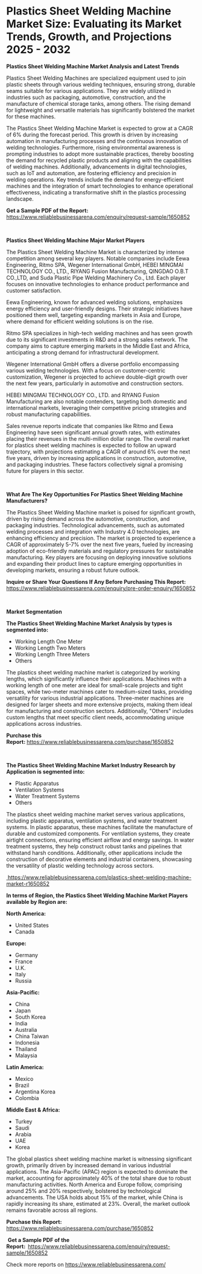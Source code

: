 <p><h1>Plastics Sheet Welding Machine Market Size: Evaluating its Market Trends, Growth, and Projections 2025 - 2032</h1></p><p><strong>Plastics Sheet Welding Machine Market Analysis and Latest Trends</strong></p>
<p><p>Plastics Sheet Welding Machines are specialized equipment used to join plastic sheets through various welding techniques, ensuring strong, durable seams suitable for various applications. They are widely utilized in industries such as packaging, automotive, construction, and the manufacture of chemical storage tanks, among others. The rising demand for lightweight and versatile materials has significantly bolstered the market for these machines.</p><p>The Plastics Sheet Welding Machine Market is expected to grow at a CAGR of 6% during the forecast period. This growth is driven by increasing automation in manufacturing processes and the continuous innovation of welding technologies. Furthermore, rising environmental awareness is prompting industries to adopt more sustainable practices, thereby boosting the demand for recycled plastic products and aligning with the capabilities of welding machines. Additionally, advancements in digital technologies, such as IoT and automation, are fostering efficiency and precision in welding operations. Key trends include the demand for energy-efficient machines and the integration of smart technologies to enhance operational effectiveness, indicating a transformative shift in the plastics processing landscape.</p></p>
<p><strong>Get a Sample PDF of the Report:&nbsp;</strong> <a href="https://www.reliablebusinessarena.com/enquiry/request-sample/1650852?utm_campaign=2033&utm_medium=2&utm_source=Github&utm_content=ia&utm_term=23032025&utm_id=plastics-sheet-welding-machine">https://www.reliablebusinessarena.com/enquiry/request-sample/1650852</a></p>
<p>&nbsp;</p>
<p><strong>Plastics Sheet Welding Machine Major Market Players</strong></p>
<p><p>The Plastics Sheet Welding Machine Market is characterized by intense competition among several key players. Notable companies include Eewa Engineering, Ritmo SPA, Wegener International GmbH, HEBEI MINGMAI TECHNOLOGY CO., LTD., RIYANG Fusion Manufacturing, QINGDAO O.B.T CO.,LTD, and Suda Plastic Pipe Welding Machinery Co., Ltd. Each player focuses on innovative technologies to enhance product performance and customer satisfaction.</p><p>Eewa Engineering, known for advanced welding solutions, emphasizes energy efficiency and user-friendly designs. Their strategic initiatives have positioned them well, targeting expanding markets in Asia and Europe, where demand for efficient welding solutions is on the rise.</p><p>Ritmo SPA specializes in high-tech welding machines and has seen growth due to its significant investments in R&D and a strong sales network. The company aims to capture emerging markets in the Middle East and Africa, anticipating a strong demand for infrastructural development.</p><p>Wegener International GmbH offers a diverse portfolio encompassing various welding technologies. With a focus on customer-centric customization, Wegener is projected to achieve double-digit growth over the next few years, particularly in automotive and construction sectors.</p><p>HEBEI MINGMAI TECHNOLOGY CO., LTD. and RIYANG Fusion Manufacturing are also notable contenders, targeting both domestic and international markets, leveraging their competitive pricing strategies and robust manufacturing capabilities.</p><p>Sales revenue reports indicate that companies like Ritmo and Eewa Engineering have seen significant annual growth rates, with estimates placing their revenues in the multi-million dollar range. The overall market for plastics sheet welding machines is expected to follow an upward trajectory, with projections estimating a CAGR of around 6% over the next five years, driven by increasing applications in construction, automotive, and packaging industries. These factors collectively signal a promising future for players in this sector.</p></p>
<p>&nbsp;</p>
<p><strong>What Are The Key Opportunities For Plastics Sheet Welding Machine Manufacturers?</strong></p>
<p><p>The Plastics Sheet Welding Machine market is poised for significant growth, driven by rising demand across the automotive, construction, and packaging industries. Technological advancements, such as automated welding processes and integration with Industry 4.0 technologies, are enhancing efficiency and precision. The market is projected to experience a CAGR of approximately 5-7% over the next five years, fueled by increasing adoption of eco-friendly materials and regulatory pressures for sustainable manufacturing. Key players are focusing on deploying innovative solutions and expanding their product lines to capture emerging opportunities in developing markets, ensuring a robust future outlook.</p></p>
<p><strong>Inquire or Share Your Questions If Any Before Purchasing This Report:</strong> <a href="https://www.reliablebusinessarena.com/enquiry/pre-order-enquiry/1650852?utm_campaign=2033&utm_medium=2&utm_source=Github&utm_content=ia&utm_term=23032025&utm_id=plastics-sheet-welding-machine">https://www.reliablebusinessarena.com/enquiry/pre-order-enquiry/1650852</a></p>
<p>&nbsp;</p>
<p><strong>Market Segmentation</strong></p>
<p><strong>The Plastics Sheet Welding Machine Market Analysis by types is segmented into:</strong></p>
<p><ul><li>Working Length One Meter</li><li>Working Length Two Meters</li><li>Working Length Three Meters</li><li>Others</li></ul></p>
<p><p>The plastics sheet welding machine market is categorized by working lengths, which significantly influence their applications. Machines with a working length of one meter are ideal for small-scale projects and tight spaces, while two-meter machines cater to medium-sized tasks, providing versatility for various industrial applications. Three-meter machines are designed for larger sheets and more extensive projects, making them ideal for manufacturing and construction sectors. Additionally, "Others" includes custom lengths that meet specific client needs, accommodating unique applications across industries.</p></p>
<p><strong>Purchase this Report:&nbsp;</strong><a href="https://www.reliablebusinessarena.com/purchase/1650852?utm_campaign=2033&utm_medium=2&utm_source=Github&utm_content=ia&utm_term=23032025&utm_id=plastics-sheet-welding-machine">https://www.reliablebusinessarena.com/purchase/1650852</a></p>
<p>&nbsp;</p>
<p><strong>The Plastics Sheet Welding Machine Market Industry Research by Application is segmented into:</strong></p>
<p><ul><li>Plastic Apparatus</li><li>Ventilation Systems</li><li>Water Treatment Systems</li><li>Others</li></ul></p>
<p><p>The plastics sheet welding machine market serves various applications, including plastic apparatus, ventilation systems, and water treatment systems. In plastic apparatus, these machines facilitate the manufacture of durable and customized components. For ventilation systems, they create airtight connections, ensuring efficient airflow and energy savings. In water treatment systems, they help construct robust tanks and pipelines that withstand harsh conditions. Additionally, other applications include the construction of decorative elements and industrial containers, showcasing the versatility of plastic welding technology across sectors.</p></p>
<p><a href="https://www.reliablebusinessarena.com/plastics-sheet-welding-machine-market-r1650852?utm_campaign=2033&utm_medium=2&utm_source=Github&utm_content=ia&utm_term=23032025&utm_id=plastics-sheet-welding-machine">&nbsp;https://www.reliablebusinessarena.com/plastics-sheet-welding-machine-market-r1650852</a></p>
<p><strong>In terms of Region, the Plastics Sheet Welding Machine Market Players available by Region are:</strong></p>
<p>
    <p> <strong> North America: </strong>
        <ul>
            <li>United States</li>
            <li>Canada</li>
        </ul>
        </p> 
    <p> <strong> Europe: </strong>
        <ul>
            <li>Germany</li>
            <li>France</li>
            <li>U.K.</li>
            <li>Italy</li>
            <li>Russia</li>
        </ul>
        </p> 
    <p> <strong> Asia-Pacific: </strong>
        <ul>
            <li>China</li>
            <li>Japan</li>
            <li>South Korea</li>
            <li>India</li>
            <li>Australia</li>
            <li>China Taiwan</li>
            <li>Indonesia</li>
            <li>Thailand</li>
            <li>Malaysia</li>
        </ul>
        </p> 
    <p> <strong> Latin America: </strong>
        <ul>
            <li>Mexico</li>
            <li>Brazil</li>
            <li>Argentina Korea</li>
            <li>Colombia</li>
        </ul>
        </p> 
    <p> <strong> Middle East & Africa: </strong>
        <ul>
            <li>Turkey</li>
            <li>Saudi</li>
            <li>Arabia</li>
            <li>UAE</li>
            <li>Korea</li>
        </ul>
    </p>
    </p>
<p><p>The global plastics sheet welding machine market is witnessing significant growth, primarily driven by increased demand in various industrial applications. The Asia-Pacific (APAC) region is expected to dominate the market, accounting for approximately 40% of the total share due to robust manufacturing activities. North America and Europe follow, comprising around 25% and 20% respectively, bolstered by technological advancements. The USA holds about 15% of the market, while China is rapidly increasing its share, estimated at 23%. Overall, the market outlook remains favorable across all regions.</p></p>
<p><strong>Purchase this Report: </strong><a href="https://www.reliablebusinessarena.com/purchase/1650852?utm_campaign=2033&utm_medium=2&utm_source=Github&utm_content=ia&utm_term=23032025&utm_id=plastics-sheet-welding-machine">https://www.reliablebusinessarena.com/purchase/1650852</a></p>
<p>&nbsp;<strong>Get a Sample PDF of the Report:&nbsp;&nbsp;</strong><a href="https://www.reliablebusinessarena.com/enquiry/request-sample/1650852?utm_campaign=2033&utm_medium=2&utm_source=Github&utm_content=ia&utm_term=23032025&utm_id=plastics-sheet-welding-machine">https://www.reliablebusinessarena.com/enquiry/request-sample/1650852</a></p>
<p><strong></strong></p>
<p>Check more reports on <a href="https://www.reliablebusinessarena.com/?utm_campaign=2033&utm_medium=2&utm_source=Github&utm_content=ia&utm_term=23032025&utm_id=plastics-sheet-welding-machine">https://www.reliablebusinessarena.com/</a></p>